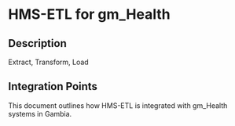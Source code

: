 # HMS-ETL for gm_Health

## Description

Extract, Transform, Load

## Integration Points

This document outlines how HMS-ETL is integrated with gm_Health systems in Gambia.
